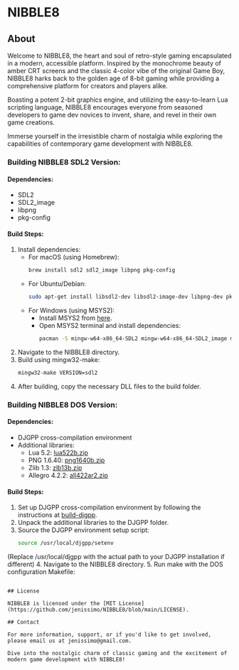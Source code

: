 # NIBBLE8

## About

Welcome to NIBBLE8, the heart and soul of retro-style gaming encapsulated in a modern, accessible platform. Inspired by the monochrome beauty of amber CRT screens and the classic 4-color vibe of the original Game Boy, NIBBLE8 harks back to the golden age of 8-bit gaming while providing a comprehensive platform for creators and players alike.

Boasting a potent 2-bit graphics engine, and utilizing the easy-to-learn Lua scripting language, NIBBLE8 encourages everyone from seasoned developers to game dev novices to invent, share, and revel in their own game creations.

Immerse yourself in the irresistible charm of nostalgia while exploring the capabilities of contemporary game development with NIBBLE8. 

### Building NIBBLE8 SDL2 Version:

#### Dependencies:
- SDL2
- SDL2_image
- libpng
- pkg-config

#### Build Steps:
1. Install dependencies:
   - For macOS (using Homebrew):
     ```bash
     brew install sdl2 sdl2_image libpng pkg-config
     ```
   - For Ubuntu/Debian:
     ```bash
     sudo apt-get install libsdl2-dev libsdl2-image-dev libpng-dev pkg-config
     ```
   - For Windows (using MSYS2):
     - Install MSYS2 from [here](https://www.msys2.org/).
     - Open MSYS2 terminal and install dependencies:
       ```bash
       pacman -S mingw-w64-x86_64-SDL2 mingw-w64-x86_64-SDL2_image mingw-w64-x86_64-libpng mingw-w64-x86_64-pkg-config mingw-w64-x86_64-toolchain mingw-w64-x86_64-make
       ```
2. Navigate to the NIBBLE8 directory.
3. Build using mingw32-make:
   ```bash
   mingw32-make VERSION=sdl2
4. After building, copy the necessary DLL files to the build folder.

### Building NIBBLE8 DOS Version:

#### Dependencies:
- DJGPP cross-compilation environment
- Additional libraries:
  - Lua 5.2: [lua522b.zip](https://www.delorie.com/pub/djgpp/current/v2tk/lua522b.zip)
  - PNG 1.6.40: [png1640b.zip](https://www.delorie.com/pub/djgpp/current/v2tk/png1640b.zip)
  - Zlib 1.3: [zlb13b.zip](https://www.delorie.com/pub/djgpp/current/v2tk/zlb13b.zip)
  - Allegro 4.2.2: [all422ar2.zip](https://www.delorie.com/pub/djgpp/current/v2tk/allegro/all422ar2.zip)

#### Build Steps:
1. Set up DJGPP cross-compilation environment by following the instructions at [build-djgpp](https://github.com/andrewwutw/build-djgpp).
2. Unpack the additional libraries to the DJGPP folder.
3. Source the DJGPP environment setup script:
   ```bash
   source /usr/local/djgpp/setenv
(Replace /usr/local/djgpp with the actual path to your DJGPP installation if different)
4. Navigate to the NIBBLE8 directory.
5. Run make with the DOS configuration Makefile:
   ```make -f config/Makefile.dos

## License

NIBBLE8 is licensed under the [MIT License](https://github.com/jenissimo/NIBBLE8/blob/main/LICENSE).

## Contact

For more information, support, or if you'd like to get involved, please email us at jenissimo@gmail.com.

Dive into the nostalgic charm of classic gaming and the excitement of modern game development with NIBBLE8!
